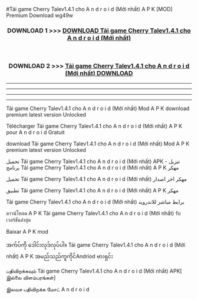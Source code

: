 #Tải game Cherry Talev1.4.1 cho A n d r o i d (Mới nhất) A P K [MOD] Premium Download wg49w



<div align="center">

<h3>DOWNLOAD 1 >>> <a href="https://teeasianyam.web.app?sq=Tải game Cherry Talev1.4.1 cho A n d r o i d (Mới nhất)">DOWNLOAD Tải game Cherry Talev1.4.1 cho A n d r o i d (Mới nhất) </a></h3><br>

<h3>DOWNLOAD 2 >>> <a href="https://teeasianyam.web.app?sq=Tải game Cherry Talev1.4.1 cho A n d r o i d (Mới nhất) ">Tải game Cherry Talev1.4.1 cho A n d r o i d (Mới nhất)  DOWNLOAD </a></h3>

</div>


----------------------------------------------------------

----------------------------------------------------------

----------------------------------------------------------

----------------------------------------------------------


Tải game Cherry Talev1.4.1 cho A n d r o i d (Mới nhất)  Mod A P K download premium latest version Unlocked

Télécharger Tải game Cherry Talev1.4.1 cho A n d r o i d (Mới nhất)  A P K pour A n d r o i d Gratuit

download Tải game Cherry Talev1.4.1 cho A n d r o i d (Mới nhất)  Mod A P K premium latest version Unlocked

تحميل Tải game Cherry Talev1.4.1 cho A n d r o i d (Mới nhất)  APK - تنزيل برنامج Tải game Cherry Talev1.4.1 cho A n d r o i d (Mới nhất)  A P K مهكر

تحميل Tải game Cherry Talev1.4.1 cho A n d r o i d (Mới nhất)  مهكر اخر اصدار

تطبيق Tải game Cherry Talev1.4.1 cho A n d r o i d (Mới nhất)  A P K مهكر

Tải game Cherry Talev1.4.1 cho A n d r o i d (Mới nhất)  برابط مباشر للاندرويد

ดาวน์โหลด A P K Tải game Cherry Talev1.4.1 cho A n d r o i d (Mới nhất)  รับเวอร์ชันล่าสุด

Baixar A P K mod

အက်ပ်ကို ဒေါင်းလုဒ်လုပ်ပါ။ Tải game Cherry Talev1.4.1 cho A n d r o i d (Mới nhất)  A P K အမည်သည်ကူကိုင်Andriod ဗားရှင်း

பதிவிறக்கவும் Tải game Cherry Talev1.4.1 cho A n d r o i d (Mới nhất)  APK[ இல்லை விளம்பரங்கள்] 
 
இலவச பதிவிறக்க மோட் A n d r o i d



